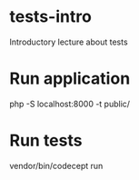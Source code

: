 # tests-intro
Introductory lecture about tests


# Run application

php -S  localhost:8000 -t public/

# Run tests

vendor/bin/codecept run